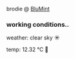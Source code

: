 brodie @ [BluMint](https://www.linkedin.com/company/blumint-io/)

<!--weather_start-->
### working conditions..

weather: clear sky ☀️

temp: 12.32 °C 👕

<!--weather_end-->
